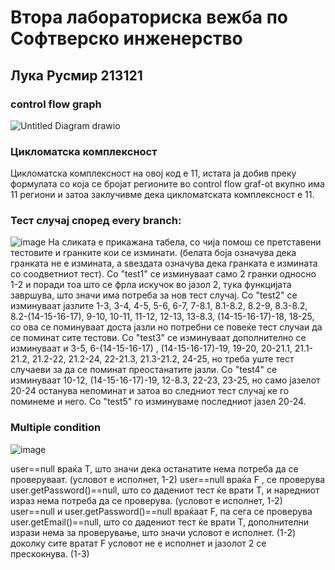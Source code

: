 # Втора лабораториска вежба по Софтверско инженерство 
## Лука Русмир 213121
### control flow graph
![Untitled Diagram drawio](https://github.com/Luka438/SI_2023_lab2_213121/assets/130280748/64f161ac-78fc-43b9-98fb-103e2203e8f2)
### Цикломатска комплексност 
Цикломатска комплексност на овој код е 11, истата ја добив преку формулата со која се бројат регионите во control flow graf-ot вкупно има 11 региони и затоа заклучивме дека цикломатската комплексност е 11.
### Тест случај според every branch: 
![image](https://github.com/Luka438/SI_2023_lab2_213121/assets/130280748/cff7f096-4c7f-4192-9fae-c78777fe97e1)
На сликата е прикажана табела, со чија помош се претставени тестовите и гранките кои се изминати. (белата боја означува дека гранката не е измината, а ѕвездата означува дека гранката е измината со соодветниот тест).
Со "test1" се изминуваат само 2 гранки односно 1-2 и поради тоа што се фрла искучок во јазол 2, тука функцијата завршува, што значи има потреба за нов тест случај.
Со "test2" се изминуваат јазлите 1-3, 3-4, 4-5, 5-6, 6-7, 7-8.1, 8.1-8.2, 8.2-9, 8.3-8.2, 8.2-(14-15-16-17), 9-10, 10-11, 11-12, 12-13, 13-8.3, (14-15-16-17)-18, 18-25, со ова се поминуваат доста јазли но потребни се повеќе тест случаи да се поминат сите тестови.
Со "test3" се изминуваат дополнително се изминуваат и 3-5, 6-(14-15-16-17) , (14-15-16-17)-19, 19-20, 20-21.1, 21.1-21.2, 21.2-22, 21.2-24, 22-21.3, 21.3-21.2, 24-25, но треба уште тест случаеви за да се поминат преостанатите јазли.
Со "test4" се изминуваат 10-12, (14-15-16-17)-19, 12-8.3, 22-23, 23-25, но само јазелот 20-24 останува непоминат и затоа во следниот тест случај ке го поминеме и него.
Со "test5" го изминуваме последниот јазел 20-24.
### Multiple condition
![image](https://github.com/Luka438/SI_2023_lab2_213121/assets/130280748/554d8924-f230-46a5-ad1c-cc47d6ceb391)

user==null враќа T, што значи дека останатите нема потреба да се проверуваат. (условот е исполнет, 1-2)
user==null враќа F , се проверува user.getPassword()==null, што со дадениот тест ќе врати T, и наредниот израз нема потреба да се проверува. (условот е исполнет, 1-2)
user==null и user.getPassword()==null враќаат F, па сега се проверува user.getEmail()==null, што со дадениот тест ќе врати T, дополнителни изрази нема за проверување, што значи условот е исполнет. (1-2)
доколку сите вратат F условот не е исполнет и јазолот 2 се прескокнува. (1-3)
